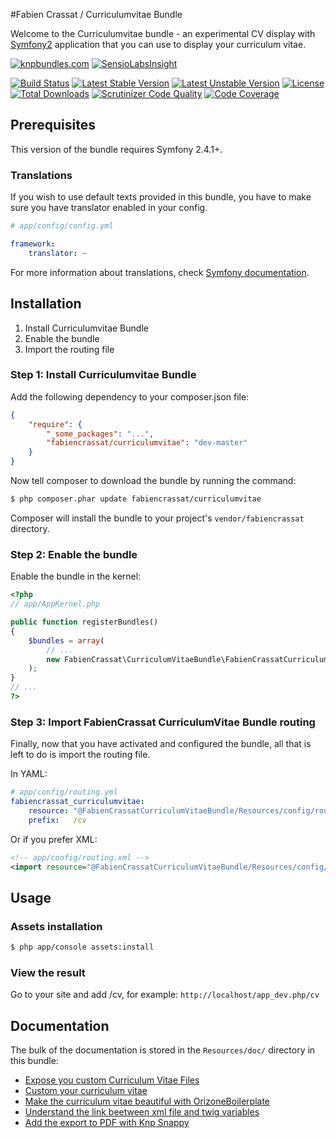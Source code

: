 #Fabien Crassat / Curriculumvitae Bundle

Welcome to the Curriculumvitae bundle - an experimental CV display
with [Symfony2][1] application that you can use to display your curriculum vitae.

[1]: http://symfony.com

[![knpbundles.com](http://knpbundles.com/fabiencrassat/CurriculumVitaeBundle/badge)](http://knpbundles.com/fabiencrassat/CurriculumVitaeBundle) [![SensioLabsInsight](https://insight.sensiolabs.com/projects/8248628f-176d-440f-a918-0bcc6e66f368/big.png)](https://insight.sensiolabs.com/projects/8248628f-176d-440f-a918-0bcc6e66f368)

[![Build Status](https://travis-ci.org/fabiencrassat/CurriculumVitaeBundle.svg?branch=master)](https://travis-ci.org/fabiencrassat/CurriculumVitaeBundle) [![Latest Stable Version](https://poser.pugx.org/fabiencrassat/curriculumvitae/v/stable.svg)](https://packagist.org/packages/fabiencrassat/curriculumvitae) [![Latest Unstable Version](https://poser.pugx.org/fabiencrassat/curriculumvitae/v/unstable.svg)](https://packagist.org/packages/fabiencrassat/curriculumvitae) [![License](https://poser.pugx.org/fabiencrassat/curriculumvitae/license.svg)](https://packagist.org/packages/fabiencrassat/curriculumvitae) [![Total Downloads](https://poser.pugx.org/fabiencrassat/curriculumvitae/downloads.svg)](https://packagist.org/packages/fabiencrassat/curriculumvitae) [![Scrutinizer Code Quality](https://scrutinizer-ci.com/g/fabiencrassat/CurriculumVitaeBundle/badges/quality-score.png?b=master)](https://scrutinizer-ci.com/g/fabiencrassat/CurriculumVitaeBundle/?branch=master) [![Code Coverage](https://scrutinizer-ci.com/g/fabiencrassat/CurriculumVitaeBundle/badges/coverage.png?b=master)](https://scrutinizer-ci.com/g/fabiencrassat/CurriculumVitaeBundle/?branch=master)

## Prerequisites

This version of the bundle requires Symfony 2.4.1+.

### Translations

If you wish to use default texts provided in this bundle, you have to make
sure you have translator enabled in your config.

``` yaml
# app/config/config.yml

framework:
    translator: ~
```

For more information about translations, check [Symfony documentation](http://symfony.com/doc/current/book/translation.html).

## Installation

1. Install Curriculumvitae Bundle
2. Enable the bundle
3. Import the routing file

### Step 1: Install Curriculumvitae Bundle

Add the following dependency to your composer.json file:
``` json
{
    "require": {
        "_some_packages": "...",
        "fabiencrassat/curriculumvitae": "dev-master"
    }
}
```
Now tell composer to download the bundle by running the command:

``` bash
$ php composer.phar update fabiencrassat/curriculumvitae
```

Composer will install the bundle to your project's `vendor/fabiencrassat` directory.

### Step 2: Enable the bundle

Enable the bundle in the kernel:

``` php
<?php
// app/AppKernel.php

public function registerBundles()
{
    $bundles = array(
        // ...
        new FabienCrassat\CurriculumVitaeBundle\FabienCrassatCurriculumVitaeBundle(),
    );
}
// ...
?>
```

### Step 3: Import FabienCrassat CurriculumVitae Bundle routing

Finally, now that you have activated and configured the bundle, all that is left to do is
import the routing file.

In YAML:

``` yaml
# app/config/routing.yml
fabiencrassat_curriculumvitae:
    resource: "@FabienCrassatCurriculumVitaeBundle/Resources/config/routing.yml"
    prefix:   /cv
```

Or if you prefer XML:

``` xml
<!-- app/config/routing.xml -->
<import resource="@FabienCrassatCurriculumVitaeBundle/Resources/config/routing.xml" prefix="/cv" />
```

## Usage

### Assets installation

``` bash
$ php app/console assets:install
```

### View the result
Go to your site and add /cv, for example: `http://localhost/app_dev.php/cv`

## Documentation

The bulk of the documentation is stored in the `Resources/doc/` directory in this bundle:

- [Expose you custom Curriculum Vitae Files](https://github.com/fabiencrassat/CurriculumVitaeBundle/blob/master/Resources/doc/expose_your_cv.md)
- [Custom your curriculum vitae](https://github.com/fabiencrassat/CurriculumVitaeBundle/blob/master/Resources/doc/custom_cv_file.md)
- [Make the curriculum vitae beautiful with OrizoneBoilerplate](https://github.com/fabiencrassat/CurriculumVitaeBundle/blob/master/Resources/doc/OrizoneBoilerplateTemplate.md)
- [Understand the link beetween xml file and twig variables](https://github.com/fabiencrassat/CurriculumVitaeBundle/blob/master/Resources/doc/xml_twig_variables.md)
- [Add the export to PDF with Knp Snappy](https://github.com/fabiencrassat/CurriculumVitaeBundle/blob/master/Resources/doc/export_to_PDF.md)
